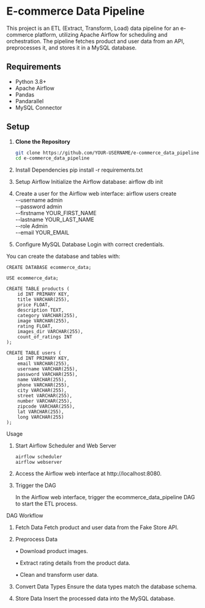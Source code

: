 # E-commerce Data Pipeline

This project is an ETL (Extract, Transform, Load) data pipeline for an e-commerce platform, utilizing Apache Airflow for scheduling and orchestration. The pipeline fetches product and user data from an API, preprocesses it, and stores it in a MySQL database.

## Requirements

- Python 3.8+
- Apache Airflow
- Pandas
- Pandarallel
- MySQL Connector

## Setup

1. **Clone the Repository**

   ```sh
   git clone https://github.com/YOUR-USERNAME/e-commerce_data_pipeline.git
   cd e-commerce_data_pipeline

2. Install Dependencies
   pip install -r requirements.txt

3.	Setup Airflow
Initialize the Airflow database:
   airflow db init

3.	Create a user for the Airflow web interface:
airflow users create \
   --username admin \
   --password admin \
   --firstname YOUR_FIRST_NAME \
   --lastname YOUR_LAST_NAME \
   --role Admin \
   --email YOUR_EMAIL


4.	Configure MySQL Database
Login with correct credentials.

You can create the database and tables with:

```
CREATE DATABASE ecommerce_data;

USE ecommerce_data;
```

```
CREATE TABLE products (
    id INT PRIMARY KEY,
    title VARCHAR(255),
    price FLOAT,
    description TEXT,
    category VARCHAR(255),
    image VARCHAR(255),
    rating FLOAT,
    images_dir VARCHAR(255),
    count_of_ratings INT
);

CREATE TABLE users (
    id INT PRIMARY KEY,
    email VARCHAR(255),
    username VARCHAR(255),
    password VARCHAR(255),
    name VARCHAR(255),
    phone VARCHAR(255),
    city VARCHAR(255),
    street VARCHAR(255),
    number VARCHAR(255),
    zipcode VARCHAR(255),
    lat VARCHAR(255),
    long VARCHAR(255)
);
```
Usage

1.	Start Airflow Scheduler and Web Server
    ```
    airflow scheduler
    airflow webserver

1.	Access the Airflow web interface at http://localhost:8080.

2.	Trigger the DAG
    
    In the Airflow web interface, trigger the ecommerce_data_pipeline DAG to start the ETL process.

DAG Workflow

1.	Fetch Data
Fetch product and user data from the Fake Store API.

2.	Preprocess Data

	•	Download product images.

	•	Extract rating details from the product data.

	•	Clean and transform user data.

3.	Convert Data Types
    Ensure the data types match the database schema.

4.	Store Data
    Insert the processed data into the MySQL database.
